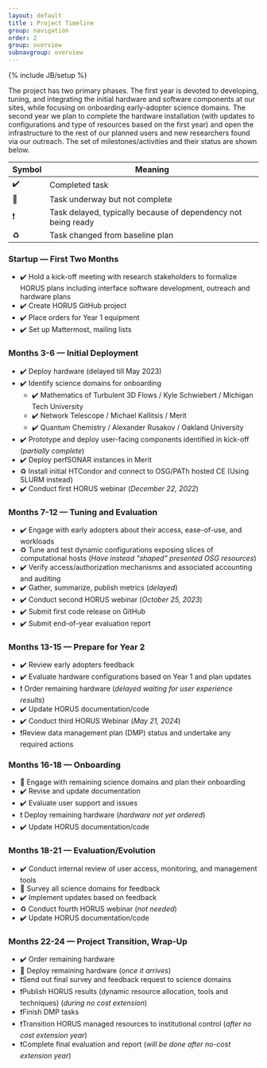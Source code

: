```yaml
---
layout: default
title : Project Timeline
group: navigation
order: 2
group: overview
subnavgroup: overview
---
```

{% include JB/setup %}

The project has two primary phases. The first year is devoted to developing, tuning, and integrating the initial hardware and software components at our sites, while focusing on onboarding early-adopter science domains. The second year we plan to complete the hardware installation (with updates to configurations and type of resources based on the first year) and open the infrastructure to the rest of our planned users and new researchers found via our outreach.   The set of milestones/activities and their status are shown below.

| Symbol | Meaning  |
| ------ | -------- |
| ✔️  | Completed task |
| 🔶  | Task underway but not complete |
| ❗  | Task delayed, typically because of dependency not being ready |
| ♻️  | Task changed from baseline plan |

### Startup — First Two Months
- ✔️ Hold a kick-off meeting with research stakeholders to formalize HORUS plans including interface software development, outreach and hardware plans
- ✔️ Create HORUS GitHub project
- ✔️ Place orders for Year 1 equipment
- ✔️ Set up Mattermost, mailing lists

### Months 3-6 — Initial Deployment
- ✔️ Deploy hardware (delayed till May 2023)
- ✔️ Identify science domains for onboarding
  - ✔️ Mathematics of Turbulent 3D Flows / Kyle Schwiebert / Michigan Tech University
  - ✔️ Network Telescope / Michael Kallitsis / Merit
  - ✔️ Quantum Chemistry / Alexander Rusakov / Oakland University
- ✔️ Prototype and deploy user-facing components identified in kick-off (_partially complete_)
- ✔️ Deploy perfSONAR instances in Merit
- ♻️ Install initial HTCondor and connect to OSG/PATh hosted CE (Using SLURM instead)
- ✔️ Conduct first HORUS webinar (_December 22, 2022_)

### Months 7-12 — Tuning and Evaluation
- ✔️ Engage with early adopters about their access, ease-of-use, and workloads
- ♻️ Tune and test dynamic configurations exposing slices of computational hosts (_Have instead "shaped" presented OSG resources_)
- ✔️ Verify access/authorization mechanisms and associated accounting and auditing
- ✔️ Gather, summarize, publish metrics (_delayed_)
- ✔️ Conduct second HORUS webinar (_October 25, 2023_)
- ✔️ Submit first code release on GitHub 
- ✔️ Submit end-of-year evaluation report

### Months 13-15 — Prepare for Year 2
- ✔️ Review early adopters feedback
- ✔️ Evaluate hardware configurations based on Year 1 and plan updates
- ❗ Order remaining hardware (_delayed waiting for user experience results_)
- ✔️ Update HORUS documentation/code
- ✔️ Conduct third HORUS Webinar (_May 21, 2024_)
- ❗Review data management plan (DMP) status and undertake any required actions

### Months 16-18 — Onboarding
- 🔶 Engage with remaining science domains and plan their onboarding
- ✔️ Revise and update documentation
- ✔️ Evaluate user support and issues
- ❗ Deploy remaining hardware (_hardware not yet ordered_)
- ✔️ Update HORUS documentation/code

### Months 18-21 — Evaluation/Evolution
- ✔️ Conduct internal review of user access, monitoring, and management tools
- 🔶 Survey all science domains for feedback
- ✔️ Implement updates based on feedback
- ♻️ Conduct fourth HORUS webinar (_not needed_)
- ✔️ Update HORUS documentation/code

### Months 22-24 — Project Transition, Wrap-Up
- ✔️ Order remaining hardware
- 🔶 Deploy remaining hardware (_once it arrives_)
- ❗Send out final survey and feedback request to science domains
- ❗Publish HORUS results (dynamic resource allocation, tools and techniques) (_during no cost extension_)
- ❗Finish DMP tasks
- ❗Transition HORUS managed resources to institutional control (_after no cost extension year_)
- ❗Complete final evaluation and report (_will be done after no-cost extension year_)
